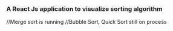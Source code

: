 ### A React Js application to visualize sorting algorithm
//Merge sort is running
//Bubble Sort, Quick Sort still on process 
